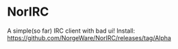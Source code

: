 # NorIRC
A simple(so far) IRC client with bad ui!
Install: https://github.com/NorgeWare/NorIRC/releases/tag/Alpha
